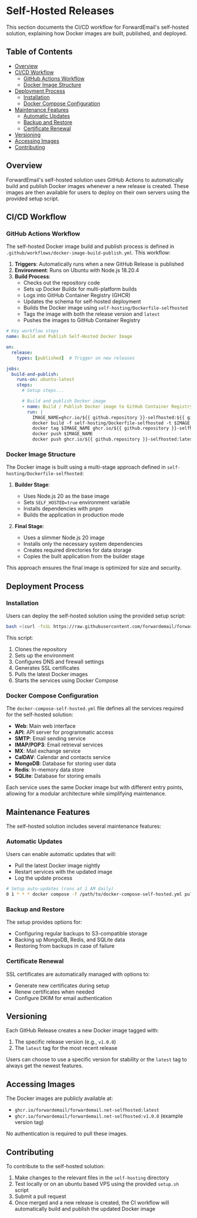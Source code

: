 # Self-Hosted Releases

This section documents the CI/CD workflow for ForwardEmail's self-hosted solution, explaining how Docker images are built, published, and deployed.


## Table of Contents

* [Overview](#overview)
* [CI/CD Workflow](#cicd-workflow)
  * [GitHub Actions Workflow](#github-actions-workflow)
  * [Docker Image Structure](#docker-image-structure)
* [Deployment Process](#deployment-process)
  * [Installation](#installation)
  * [Docker Compose Configuration](#docker-compose-configuration)
* [Maintenance Features](#maintenance-features)
  * [Automatic Updates](#automatic-updates)
  * [Backup and Restore](#backup-and-restore)
  * [Certificate Renewal](#certificate-renewal)
* [Versioning](#versioning)
* [Accessing Images](#accessing-images)
* [Contributing](#contributing)


## Overview

ForwardEmail's self-hosted solution uses GitHub Actions to automatically build and publish Docker images whenever a new release is created. These images are then available for users to deploy on their own servers using the provided setup script.


## CI/CD Workflow

### GitHub Actions Workflow

The self-hosted Docker image build and publish process is defined in `.github/workflows/docker-image-build-publish.yml`. This workflow:

1. **Triggers**: Automatically runs when a new GitHub Release is published
2. **Environment**: Runs on Ubuntu with Node.js 18.20.4
3. **Build Process**:
   * Checks out the repository code
   * Sets up Docker Buildx for multi-platform builds
   * Logs into GitHub Container Registry (GHCR)
   * Updates the schema for self-hosted deployment
   * Builds the Docker image using `self-hosting/Dockerfile-selfhosted`
   * Tags the image with both the release version and `latest`
   * Pushes the images to GitHub Container Registry

```yaml
# Key workflow steps
name: Build and Publish Self-Hosted Docker Image

on:
  release:
    types: [published]  # Trigger on new releases

jobs:
  build-and-publish:
    runs-on: ubuntu-latest
    steps:
      # Setup steps...

      # Build and publish Docker image
      - name: Build / Publish Docker image to GitHub Container Registry
        run: |
          IMAGE_NAME=ghcr.io/${{ github.repository }}-selfhosted:${{ github.ref_name }}
          docker build -f self-hosting/Dockerfile-selfhosted -t $IMAGE_NAME .
          docker tag $IMAGE_NAME ghcr.io/${{ github.repository }}-selfhosted:latest
          docker push $IMAGE_NAME
          docker push ghcr.io/${{ github.repository }}-selfhosted:latest
```

### Docker Image Structure

The Docker image is built using a multi-stage approach defined in `self-hosting/Dockerfile-selfhosted`:

1. **Builder Stage**:
   * Uses Node.js 20 as the base image
   * Sets `SELF_HOSTED=true` environment variable
   * Installs dependencies with pnpm
   * Builds the application in production mode

2. **Final Stage**:
   * Uses a slimmer Node.js 20 image
   * Installs only the necessary system dependencies
   * Creates required directories for data storage
   * Copies the built application from the builder stage

This approach ensures the final image is optimized for size and security.


## Deployment Process

### Installation

Users can deploy the self-hosted solution using the provided setup script:

```bash
bash <(curl -fsSL https://raw.githubusercontent.com/forwardemail/forwardemail.net/refs/heads/master/self-hosting/setup.sh)
```

This script:

1. Clones the repository
2. Sets up the environment
3. Configures DNS and firewall settings
4. Generates SSL certificates
5. Pulls the latest Docker images
6. Starts the services using Docker Compose

### Docker Compose Configuration

The `docker-compose-self-hosted.yml` file defines all the services required for the self-hosted solution:

* **Web**: Main web interface
* **API**: API server for programmatic access
* **SMTP**: Email sending service
* **IMAP/POP3**: Email retrieval services
* **MX**: Mail exchange service
* **CalDAV**: Calendar and contacts service
* **MongoDB**: Database for storing user data
* **Redis**: In-memory data store
* **SQLite**: Database for storing emails

Each service uses the same Docker image but with different entry points, allowing for a modular architecture while simplifying maintenance.


## Maintenance Features

The self-hosted solution includes several maintenance features:

### Automatic Updates

Users can enable automatic updates that will:

* Pull the latest Docker image nightly
* Restart services with the updated image
* Log the update process

```bash
# Setup auto-updates (runs at 1 AM daily)
0 1 * * * docker compose -f /path/to/docker-compose-self-hosted.yml pull && docker compose -f /path/to/docker-compose-self-hosted.yml up -d >> /var/log/autoupdate.log 2>&1
```

### Backup and Restore

The setup provides options for:

* Configuring regular backups to S3-compatible storage
* Backing up MongoDB, Redis, and SQLite data
* Restoring from backups in case of failure

### Certificate Renewal

SSL certificates are automatically managed with options to:

* Generate new certificates during setup
* Renew certificates when needed
* Configure DKIM for email authentication


## Versioning

Each GitHub Release creates a new Docker image tagged with:

1. The specific release version (e.g., `v1.0.0`)
2. The `latest` tag for the most recent release

Users can choose to use a specific version for stability or the `latest` tag to always get the newest features.


## Accessing Images

The Docker images are publicly available at:

* `ghcr.io/forwardemail/forwardemail.net-selfhosted:latest`
* `ghcr.io/forwardemail/forwardemail.net-selfhosted:v1.0.0` (example version tag)

No authentication is required to pull these images.


## Contributing

To contribute to the self-hosted solution:

1. Make changes to the relevant files in the `self-hosting` directory
2. Test locally or on an ubuntu based VPS using the provided `setup.sh` script
3. Submit a pull request
4. Once merged and a new release is created, the CI workflow will automatically build and publish the updated Docker image
